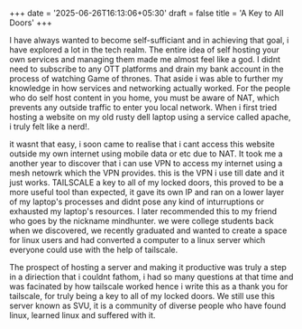 +++
date = '2025-06-26T16:13:06+05:30'
draft = false
title = 'A Key to All Doors'
+++

I have always wanted to become self-sufficiant and in achieving that goal, i have explored a lot in the tech realm. The entire idea of self hosting your own services and managing them made me almost feel like a god. I didnt need to subscribe to any OTT platforms and drain my bank account in the process of watching Game of thrones. That aside i was able to further my knowledge in how services and networking actually worked. For the people who do self host content in you home, you must be aware of NAT, which prevents any outside traffic to enter you local network. When i first tried hosting a website on my old rusty dell laptop using a service called apache, i truly felt like a nerd!. 

it wasnt that easy, i soon came to realise that i cant access this website outside my own internet using mobile data or etc due to NAT. It took me a another year to discover that i can use VPN to access my internet using a mesh netowrk which the VPN provides. this is the VPN i use till date and it just works. TAILSCALE a key to all of my locked doors, this proved to be a more useful tool than expected, it gave its own IP and ran on a lower layer of my laptop's processes and didnt pose any kind of inturruptions or exhausted my laptop's resources. I later recommended this to my friend who goes by the nickname mindhunter. we were college students back when we discovered, we recently graduated and wanted to create a space for linux users and had converted a computer to a linux server which everyone could use with the help of tailscale. 

The prospect of hosting a server and making it productive was truly a step in a diriection that i couldnt fathom, i had so many questions at that time and was facinated by how tailscale worked hence i write this as a thank you for tailscale, for truly being a key to all of my locked doors. We still use this server known as SVU, it is a community of diverse people who have found linux, learned linux and suffered with it. 
